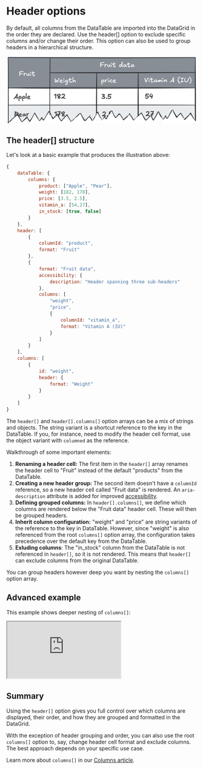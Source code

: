 # Header options

By default, all columns from the DataTable are imported into the DataGrid in the order they are declared. Use the header[] option to exclude specific columns and/or change their order. This option can also be used to group headers in a hierarchical structure.

![An illustration showing a header group](ill_header.png)

## The header[] structure

Let's look at a basic example that produces the illustration above:

```js
{
    dataTable: {
        columns: {
            product: ["Apple", "Pear"],
            weight: [182, 178],
            price: [3.5, 2.5],
            vitamin_a: [54,27],
            in_stock: [true, false]
        }
    },
    header: [
        {
            columnId: "product",
            format: "Fruit"
        },
        {
            format: "Fruit data",
            accessibility: {
                description: "Header spanning three sub-headers"
            },
            columns: [
                "weight",
                "price",
                {
                    columnId: "vitamin_a",
                    format: "Vitamin A (IU)"
                }
            ]
        }
    ],
    columns: [
        {
            id: "weight",
            header: {
                format: "Weight"
            }
        }
    ]
}
```

The `header[]` and `header[].columns[]` option arrays can be a mix of strings and objects. The string variant is a shortcut reference to the key in the DataTable. If you, for instance, need to modify the header cell format, use the object variant with `columned` as the reference.

Walkthrough of some important elements:

1. **Renaming a header cell:** The first item in the `header[]` array renames the header cell to "Fruit" instead of the default "products" from the DataTable.
2. **Creating a new header group:** The second item doesn't have a `columnId` reference, so a new header cell called "Fruit data" is rendered. An `aria-description` attribute is added for improved [accessibility](https://www.highcharts.com/docs/datagrid/accessibility).
3. **Defining grouped columns:** In `header[].columns[]`, we define which columns are rendered below the "Fruit data" header cell. These will then be grouped headers.
4. **Inherit column configuration:** "weight" and "price" are string variants of the reference to the key in DataTable. However, since "weight" is also referenced from the root `columns[]` option array, the configuration takes precedence over the default key from the DataTable.
5. **Exluding columns**: The "in_stock" column from the DataTable is not referenced in `header[]`, so it is not rendered. This means that `header[]` can exclude columns from the original DataTable.

You can group headers however deep you want by nesting the `columns[]` option array.

## Advanced example

This example shows deeper nesting of `columns[]`:

<iframe src="https://www.highcharts.com/samples/embed/grid/basic/grouped-headers" allow="fullscreen"></iframe>

## Summary

Using the `header[]` option gives you full control over which columns are displayed, their order, and how they are grouped and formatted in the DataGrid.

With the exception of header grouping and order, you can also use the root `columns[]` option to, say, change header cell format and exclude columns. The best approach depends on your specific use case.

Learn more about `columns[]` in our [Columns article](https://www.highcharts.com/docs/datagrid/columns).
